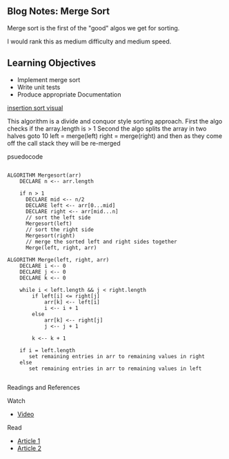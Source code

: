 
## Blog Notes: Merge Sort

Merge sort is the first of the "good" algos we get for sorting.

I would rank this as medium difficulty and medium speed.

## Learning Objectives
  * Implement merge sort
  * Write unit tests
  * Produce appropriate Documentation



[insertion sort visual](https://www.toptal.com/developers/sorting-algorithms/merge-sort)


This algorithm is a divide and conquor style sorting approach. 
First the algo checks if the array.length is > 1
Second the algo splits the array in two halves
goto 10
left = merge(left)
right = merge(right)
and then as they come off the call stack they will be re-merged


psuedocode 
```
 
ALGORITHM Mergesort(arr)
    DECLARE n <-- arr.length
           
    if n > 1
      DECLARE mid <-- n/2
      DECLARE left <-- arr[0...mid]
      DECLARE right <-- arr[mid...n]
      // sort the left side
      Mergesort(left)
      // sort the right side
      Mergesort(right)
      // merge the sorted left and right sides together
      Merge(left, right, arr)

ALGORITHM Merge(left, right, arr)
    DECLARE i <-- 0
    DECLARE j <-- 0
    DECLARE k <-- 0

    while i < left.length && j < right.length
        if left[i] <= right[j]
            arr[k] <-- left[i]
            i <-- i + 1
        else
            arr[k] <-- right[j]
            j <-- j + 1
            
        k <-- k + 1

    if i = left.length
       set remaining entries in arr to remaining values in right
    else
       set remaining entries in arr to remaining values in left


```
Readings and References

Watch

  * [Video](https://www.youtube.com/watch?v=JSceec-wEyw)

Read
  * [Article 1](https://medium.com/karuna-sehgal/a-simplified-explanation-of-merge-sort-77089fe03bb2)
  * [Article 2](https://www.hackerearth.com/practice/algorithms/sorting/merge-sort/tutorial/)